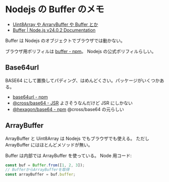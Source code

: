 # Nodejs の Buffer のメモ

- [Uint8Array や ArraryBuffer や Buffer とか](https://zenn.dev/porokyu32/articles/79b81a46cbba2e)
- [Buffer | Node.js v24.0.2 Documentation](https://nodejs.org/api/buffer.html#buffer)

Buffer は Nodejs のオブジェクトでブラウザでは動かない。

ブラウザ用ポリフィルは [buffer - npm](https://www.npmjs.com/package/buffer)。
Nodejs の公式ポリフィルらしい。

## Base64url

BASE64 にして置換してパディング、はめんどくさい。パッケージがいくつかある。

- [base64url - npm](https://www.npmjs.com/package/base64url)
- [@cross/base64 - JSR](https://jsr.io/@cross/base64) よさそうなんだけど JSR にしかない
- [@hexagon/base64 - npm](https://www.npmjs.com/package/@hexagon/base64) @cross/base64 の元らしい

## ArrayBuffer

ArrayBuffer と Uint8Array は Nodejs でもブラウザでも使える。
ただし ArrayBuffer にはほとんどメソッドが無い。

Buffer は内部では ArrayBuffer を使っている。
Node 用コード:

```javascript
const buf = Buffer.from([1, 2, 3]);
// BufferからArrayBufferを取得
const arrayBuffer = buf.buffer;
```
